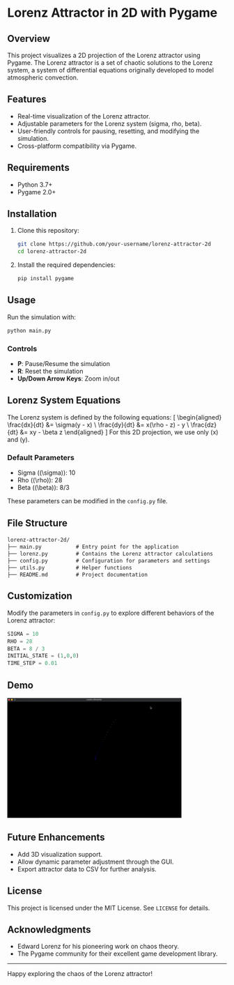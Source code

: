 # Lorenz Attractor in 2D with Pygame

## Overview
This project visualizes a 2D projection of the Lorenz attractor using Pygame. The Lorenz attractor is a set of chaotic solutions to the Lorenz system, a system of differential equations originally developed to model atmospheric convection.

## Features
- Real-time visualization of the Lorenz attractor.
- Adjustable parameters for the Lorenz system (sigma, rho, beta).
- User-friendly controls for pausing, resetting, and modifying the simulation.
- Cross-platform compatibility via Pygame.

## Requirements
- Python 3.7+
- Pygame 2.0+

## Installation
1. Clone this repository:
   ```bash
   git clone https://github.com/your-username/lorenz-attractor-2d
   cd lorenz-attractor-2d
   ```
2. Install the required dependencies:
   ```bash
   pip install pygame
   ```

## Usage
Run the simulation with:
```bash
python main.py
```

### Controls
- **P**: Pause/Resume the simulation
- **R**: Reset the simulation
- **Up/Down Arrow Keys**: Zoom in/out

## Lorenz System Equations
The Lorenz system is defined by the following equations:
\[
\begin{aligned}
    \frac{dx}{dt} &= \sigma(y - x) \\
    \frac{dy}{dt} &= x(\rho - z) - y \\
    \frac{dz}{dt} &= xy - \beta z
\end{aligned}
\]
For this 2D projection, we use only \(x\) and \(y\).

### Default Parameters
- Sigma (\(\sigma\)): 10
- Rho (\(\rho\)): 28
- Beta (\(\beta\)): 8/3

These parameters can be modified in the `config.py` file.

## File Structure
```
lorenz-attractor-2d/
├── main.py           # Entry point for the application
├── lorenz.py         # Contains the Lorenz attractor calculations
├── config.py         # Configuration for parameters and settings
├── utils.py          # Helper functions
├── README.md         # Project documentation
```

## Customization
Modify the parameters in `config.py` to explore different behaviors of the Lorenz attractor:
```python
SIGMA = 10
RHO = 28
BETA = 8 / 3
INITIAL_STATE = (1,0,0)
TIME_STEP = 0.01
```

## Demo
![Lorenz Attractor in Action](demo.gif)

## Future Enhancements
- Add 3D visualization support.
- Allow dynamic parameter adjustment through the GUI.
- Export attractor data to CSV for further analysis.

## License
This project is licensed under the MIT License. See `LICENSE` for details.

## Acknowledgments
- Edward Lorenz for his pioneering work on chaos theory.
- The Pygame community for their excellent game development library.

---
Happy exploring the chaos of the Lorenz attractor!

